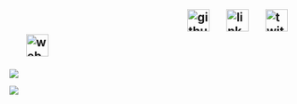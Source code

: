 &nbsp;&nbsp;&nbsp;&nbsp;&nbsp;&nbsp;&nbsp;&nbsp;&nbsp;&nbsp;&nbsp;&nbsp;&nbsp;&nbsp;&nbsp;&nbsp;&nbsp;&nbsp;&nbsp;&nbsp;&nbsp;&nbsp;&nbsp;&nbsp;&nbsp;&nbsp;&nbsp;&nbsp;&nbsp;&nbsp;&nbsp;&nbsp;&nbsp;&nbsp;&nbsp;&nbsp;&nbsp;&nbsp;&nbsp;&nbsp;&nbsp;&nbsp;&nbsp;&nbsp;&nbsp;&nbsp;&nbsp;&nbsp;&nbsp;&nbsp;&nbsp;&nbsp;&nbsp;&nbsp;&nbsp;&nbsp;&nbsp;&nbsp;&nbsp;&nbsp;&nbsp;&nbsp;&nbsp;&nbsp;[<img src='https://cdn.jsdelivr.net/npm/simple-icons@3.0.1/icons/github.svg' alt='github' height='40'>](https://github.com/loganbates2002)&nbsp;&nbsp;&nbsp;&nbsp;&nbsp; 
[<img src='https://cdn.jsdelivr.net/npm/simple-icons@3.0.1/icons/linkedin.svg' alt='linkedin' height='40'>](https://www.linkedin.com/in/loganbates2002/)&nbsp;&nbsp;&nbsp;&nbsp;&nbsp;   [<img src='https://cdn.jsdelivr.net/npm/simple-icons@3.0.1/icons/twitter.svg' alt='twitter' height='40'>](https://twitter.com/loganbates2002)&nbsp;&nbsp;&nbsp;&nbsp;&nbsp; 
[<img src='https://cdn.jsdelivr.net/npm/simple-icons@3.0.1/icons/icloud.svg' alt='website' height='40'>](github.io/loganbates2002)
------------------------------------------

![](https://github-readme-stats.vercel.app/api?username=loganbates2002&hide=stars&count_private=true&show_icons=true&title_color=084451&icon_color=062664&text_color=306162&hide_border=true&custom_title=Statistics                                                                                 ☃&include_all_commits=true)


[![](https://github-readme-stats.vercel.app/api/top-langs/?username=loganbates2002&layout=compact&hide_title=true&card_width=1000&hide_border=true)](https://github.com/loganbates2002/github-readme-stats)
